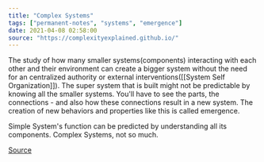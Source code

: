 ```yaml
---
title: "Complex Systems"
tags: ["permanent-notes", "systems", "emergence"]
date: 2021-04-08 02:58:00
source: "https://complexityexplained.github.io/"
---
```


The study of how many smaller systems(components) interacting with each other and their environment can create a bigger system without the need for an centralized authority or external interventions([[System Self Organization]]). The super system that is built might not be predictable by knowing all the smaller systems. You'll have to see the parts, the connections - and also how these connections result in a new system. The creation of new behaviors and properties like this is called emergence.

Simple System's function can be predicted by understanding all its components. Complex Systems, not so much.

[Source](https://complexityexplained.github.io/)